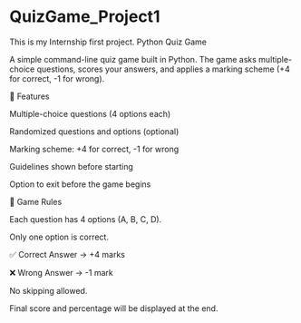 # QuizGame_Project1
This is my Internship first project. 
Python Quiz Game

A simple command-line quiz game built in Python.
The game asks multiple-choice questions, scores your answers, and applies a marking scheme (+4 for correct, -1 for wrong).

🚀 Features

Multiple-choice questions (4 options each)

Randomized questions and options (optional)

Marking scheme: +4 for correct, -1 for wrong

Guidelines shown before starting

Option to exit before the game begins

📝 Game Rules

Each question has 4 options (A, B, C, D).

Only one option is correct.

✅ Correct Answer → +4 marks

❌ Wrong Answer → -1 mark

No skipping allowed.

Final score and percentage will be displayed at the end.
